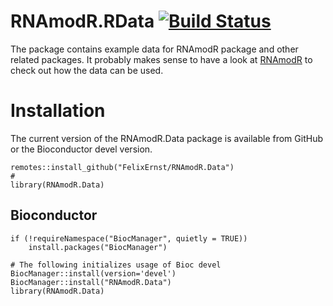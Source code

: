 # RNAmodR.RData [![Build Status](https://travis-ci.com/FelixErnst/RNAmodR.Data.svg?branch=master)](https://travis-ci.com/FelixErnst/RNAmodR.Data)

The package contains example data for RNAmodR package and other related 
packages. It probably makes sense to have a look at 
[RNAmodR](https://github.com/FelixErnst/RNAmodR) to check out how the data can 
be used.

# Installation

The current version of the RNAmodR.Data package is available from GitHub or
the Bioconductor devel version.

```
remotes::install_github("FelixErnst/RNAmodR.Data")
#
library(RNAmodR.Data)
```

## Bioconductor

```
if (!requireNamespace("BiocManager", quietly = TRUE))
    install.packages("BiocManager")

# The following initializes usage of Bioc devel
BiocManager::install(version='devel')
BiocManager::install("RNAmodR.Data")
library(RNAmodR.Data)
```
